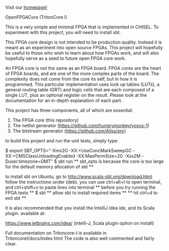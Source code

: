 Visit our [homepage!](jackdavidson.github.io/OpenFPGACore-TritonCore)

OpenFPGACore (TritonCore I)

This is a very simple and minimal FPGA that is implemented in CHISEL.
To experiment with this project, you will need to install sbt.

This FPGA core design is not intended to be production quality. Instead it is
meant as an experiment into open source FPGAs. This project will hopefully be
useful to those who wish to learn about how FPGAs work, and will also
hopefully serve as a seed to future open FPGA core work.

An FPGA core is not the same as an FPGA board. FPGA cores are the heart of
FPGA boards, and are one of the more complex parts of the board. The complexity
does not come from the core its self, but in how it is programmed. This
particular implementation uses look up tables (LUTs), a general routing
table (GRT) and logic cells that are each composed of a single LUT, plus an
optional register on the result. Please look at the documentation for an
in-depth explanation of each part.

This project has three components, all of which are essential:
  1. The FPGA core (this repository)
  2. The netlist generator (https://github.com/hungrymonkey/yosys-1)
  3. The bitstream generator (https://github.com/Ailss/pnr)


to build this project and run the unit tests, simply type:

  $ export SBT_OPTS="-Xmx2G -XX:+UseConcMarkSweepGC -XX:+CMSClassUnloadingEnabled -XX:MaxPermSize=2G -Xss2M  -Duser.timezone=GMT"
  $ sbt run
  ** sbt_opts is because the core is too large for the default memory allocation of sbt **

to install sbt on Ubuntu, go to http://www.scala-sbt.org/download.html
follow the instructions under (deb). you can use ctrl+alt+t to open terminal,
and ctrl+shift+v to paste lines into terminal
  ** before you try running the FPGA tests **
  $ sbt
  ** allow sbt to install required items **
  ** hit ctrl+d to exit sbt **

it is also recommended that you install the IntelliJ idea ide, and its Scala plugin.
available at:

  https://www.jetbrains.com/idea/                  (intelli-J, Scala plugin option on install)



Full documentation on Tritoncore-I is available in TritoncoreI/docs/index.html
The code is also well commented and fairly clear.
